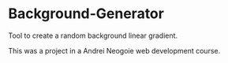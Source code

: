 # Background-Generator
 Tool to create a random background linear gradient.
 
 This was a project in a Andrei Neogoie web development course.
